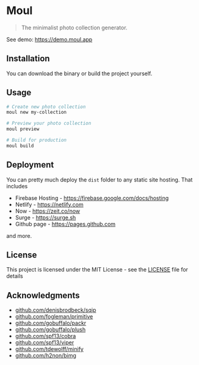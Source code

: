 # Moul
> The minimalist photo collection generator.

See demo: https://demo.moul.app

## Installation

You can download the binary or build the project yourself.

## Usage

```bash
# Create new photo collection
moul new my-collection

# Preview your photo collection
moul preview

# Build for production
moul build
```

## Deployment

You can pretty much deploy the `dist` folder to any static site hosting. That includes

* Firebase Hosting - https://firebase.google.com/docs/hosting
* Netlify - https://netlify.com
* Now - https://zeit.co/now
* Surge - https://surge.sh
* Github page - https://pages.github.com

and more.

## License

This project is licensed under the MIT License - see the [LICENSE](LICENSE) file for details

## Acknowledgments

* [github.com/denisbrodbeck/sqip](https://github.com/denisbrodbeck/sqip)
* [github.com/fogleman/primitive](https://github.com/fogleman/primitive)
* [github.com/gobuffalo/packr](https://github.com/gobuffalo/packr)
* [github.com/gobuffalo/plush](https://github.com/gobuffalo/plush)
* [github.com/spf13/cobra](https://github.com/spf13/cobra)
* [github.com/spf13/viper](https://github.com/spf13/viper)
* [github.com/tdewolff/minify](https://github.com/tdewolff/minify)
* [github.com/h2non/bimg](https://github.com/h2non/bimg)
